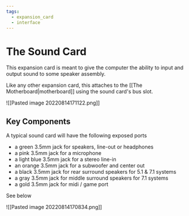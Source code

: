 ```yaml
---
tags:
  - expansion_card
  - interface
---
```

# The Sound Card

This expansion card is meant to give the computer the ability to input and output sound to some speaker assembly.

Like any other expansion card, this attaches to the [[The Motherboard|motherboard]] using the sound card's bus slot.

![[Pasted image 20220814171122.png]]

## Key Components

A typical sound card will have the following exposed ports

- a green 3.5mm jack for speakers, line-out or headphones
- a pink 3.5mm jack for a microphone
- a light blue 3.5mm jack for a stereo line-in
- an orange 3.5mm jack for a subwoofer and center out
- a black 3.5mm jack for rear surround speakers for 5.1 & 7.1 systems
- a gray 3.5mm jack for middle surround speakers for 7.1 systems
- a gold 3.5mm jack for midi / game port

See below

![[Pasted image 20220814170834.png]]
